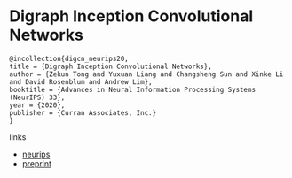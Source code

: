 # Digraph Inception Convolutional Networks

```
@incollection{digcn_neurips20,
title = {Digraph Inception Convolutional Networks},
author = {Zekun Tong and Yuxuan Liang and Changsheng Sun and Xinke Li and David Rosenblum and Andrew Lim},
booktitle = {Advances in Neural Information Processing Systems (NeurIPS) 33},
year = {2020},
publisher = {Curran Associates, Inc.}
}
```

links
- [neurips](https://nips.cc/Conferences/2020/ScheduleMultitrack?event=17768)
- [preprint](https://cs.gmu.edu/~dsr/Publications/neurips2020-preprint.pdf)
